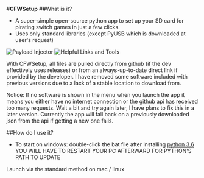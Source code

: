 



#**CFWSetup**
##What is it?
* A super-simple open-source python app to set up your SD card for pirating switch games in just a few clicks.
* Uses only standard libraries (except PyUSB which is downloaded at user's request)

![Payload Injector](https://i.imgur.com/anrgGbr.png)
![Helpful Links and Tools](https://i.imgur.com/exRmWkG.png)

With CFWSetup, all files are pulled directly from github (if the dev effectively uses releases) or from an always-up-to-date direct link if provided by the developer. I have removed some software included with previous versions due to a lack of a stable location to download from.

Notice: If no software is shown in the menu when you launch the app it means you either have no internet connection or the github api has received too many requests. Wait a bit and try again later, I have plans to fix this in a later version. Currently the app will fall back on a previously downloaded json from the api if getting a new one fails.

##How do I use it?

* To start on windows: double-click the bat file after installing 
[python 3.6](https://www.python.org/downloads/release/python-368/)
YOU WILL HAVE TO RESTART YOUR PC AFTERWARD FOR PYTHON'S PATH TO UPDATE

Launch via the standard method on mac / linux


